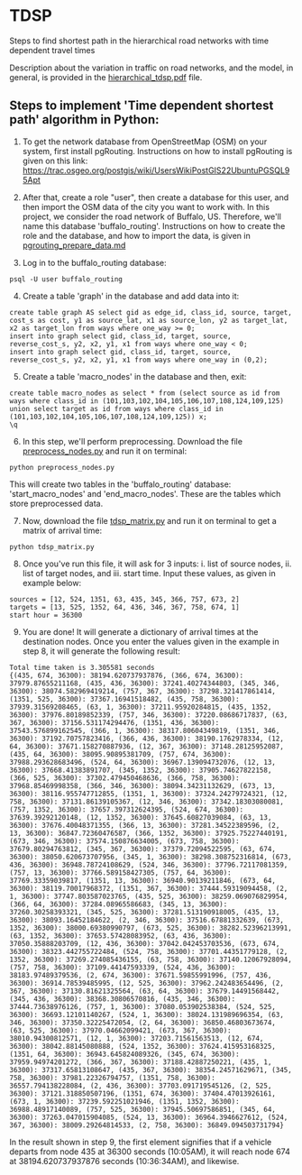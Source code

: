 # TDSP
Steps to find shortest path in the hierarchical road networks with time dependent travel times

Description about the variation in traffic on road networks, and the model, in general, is provided in the [hierarchical_tdsp.pdf](hierarchical_tdsp.pdf) file.

## Steps to implement 'Time dependent shortest path' algorithm in Python:
1) To get the network database from OpenStreetMap (OSM) on your system, first install pgRouting. Instructions on how to install pgRouting is given on this link: https://trac.osgeo.org/postgis/wiki/UsersWikiPostGIS22UbuntuPGSQL95Apt

2) After that, create a role "user", then create a database for this user, and then import the OSM data of the city you want to work with. In this project, we consider the road network of Buffalo, US. Therefore, we'll name this database 'buffalo_routing'. Instructions on how to create the role and the database, and how to import the data, is given in [pgrouting_prepare_data.md](pgrouting_prepare_data.md)

3) Log in to the buffalo_routing database:
```
psql -U user buffalo_routing
```

4) Create a table 'graph' in the database and add data into it:
```
create table graph AS select gid as edge_id, class_id, source, target, cost_s as cost, y1 as source_lat, x1 as source_lon, y2 as target_lat, x2 as target_lon from ways where one_way >= 0;
insert into graph select gid, class_id, target, source, reverse_cost_s, y2, x2, y1, x1 from ways where one_way < 0;
insert into graph select gid, class_id, target, source, reverse_cost_s, y2, x2, y1, x1 from ways where one_way in (0,2);
```

5) Create a table 'macro_nodes' in the database and then, exit:
```
create table macro_nodes as select * from (select source as id from ways where class_id in (101,103,102,104,105,106,107,108,124,109,125) union select target as id from ways where class_id in (101,103,102,104,105,106,107,108,124,109,125)) x;
\q
```

6) In this step, we'll perform preprocessing. Download the file [preprocess_nodes.py](preprocess_nodes.py) and run it on terminal:
```
python preprocess_nodes.py
```

This will create two tables in the 'buffalo_routing' database: 'start_macro_nodes' and 'end_macro_nodes'. These are the tables which store preprocessed data.

7) Now, download the file [tdsp_matrix.py](tdsp_matrix.py) and run it on terminal to get a matrix of arrival time:
```
python tdsp_matrix.py
```

8) Once you've run this file, it will ask for 3 inputs: i. list of source nodes, ii. list of target nodes, and iii. start time. Input these values, as given in example below:
```
sources = [12, 524, 1351, 63, 435, 345, 366, 757, 673, 2]
targets = [13, 525, 1352, 64, 436, 346, 367, 758, 674, 1]
start hour = 36300
```

9) You are done! It will generate a dictionary of arrival times at the destination nodes. Once you enter the values given in the example in step 8, it will generate the following result:
```
Total time taken is 3.305581 seconds
{(435, 674, 36300): 38194.620737937876, (366, 674, 36300): 37979.87655211168, (435, 436, 36300): 37241.40274344803, (345, 346, 36300): 38074.582969419214, (757, 367, 36300): 37298.321417861414, (1351, 525, 36300): 37367.16941518482, (435, 758, 36300): 37939.31569208465, (63, 1, 36300): 37211.95920284815, (435, 1352, 36300): 37976.80189852339, (757, 346, 36300): 37220.08686717837, (63, 367, 36300): 37156.531174294476, (1351, 436, 36300): 37543.576899162545, (366, 1, 36300): 38317.80604349819, (1351, 346, 36300): 37192.70757823416, (366, 436, 36300): 38190.1762978334, (12, 64, 36300): 37671.158270887936, (12, 367, 36300): 37148.28125952087, (435, 64, 36300): 38095.90895381709, (757, 674, 36300): 37988.293628683496, (524, 64, 36300): 36967.139094732076, (12, 13, 36300): 37668.41383891707, (345, 1352, 36300): 37905.74627822158, (366, 525, 36300): 37302.479450468636, (366, 758, 36300): 37968.85469998358, (366, 346, 36300): 38094.34231132629, (673, 13, 36300): 38116.955747712855, (1351, 1, 36300): 37324.24279724321, (12, 758, 36300): 37131.86139105367, (12, 346, 36300): 37342.18303080081, (757, 1352, 36300): 37657.397312624395, (524, 674, 36300): 37639.39292120148, (12, 1352, 36300): 37645.60827039084, (63, 13, 36300): 37676.40048371355, (366, 13, 36300): 37281.34522389596, (2, 13, 36300): 36847.72360476587, (366, 1352, 36300): 37925.75227440191, (673, 346, 36300): 37574.150876634005, (673, 758, 36300): 37679.80294763812, (345, 367, 36300): 37379.72094522595, (63, 674, 36300): 38050.620673707956, (345, 1, 36300): 38298.308752316814, (673, 436, 36300): 36948.78724108629, (524, 346, 36300): 37796.72117081359, (757, 13, 36300): 37766.589158427305, (757, 64, 36300): 37769.33359039817, (1351, 13, 36300): 36940.90139211846, (673, 64, 36300): 38119.70017968372, (1351, 367, 36300): 37444.59319094458, (2, 1, 36300): 37747.803587023765, (435, 525, 36300): 38259.069076829954, (366, 64, 36300): 37284.08965586683, (345, 13, 36300): 37260.30258393321, (345, 525, 36300): 37281.513190918005, (435, 13, 36300): 38093.16452184622, (2, 346, 36300): 37516.67881332639, (673, 1352, 36300): 38000.69380990797, (673, 525, 36300): 38282.52396213991, (63, 1352, 36300): 37653.57428083952, (63, 436, 36300): 37050.35888203709, (12, 436, 36300): 37042.042453703536, (673, 674, 36300): 38323.442755722484, (524, 758, 36300): 37701.44351779128, (2, 1352, 36300): 37269.274085436155, (63, 758, 36300): 37140.12067928094, (757, 758, 36300): 37109.44147593339, (524, 436, 36300): 38183.97489379536, (2, 674, 36300): 37671.59855991996, (757, 436, 36300): 36914.78539485995, (12, 525, 36300): 37962.242483654496, (2, 367, 36300): 37130.81621325564, (63, 64, 36300): 37679.14491568442, (345, 436, 36300): 38368.30806570816, (435, 346, 36300): 37444.73638976126, (757, 1, 36300): 37080.053902538384, (524, 525, 36300): 36693.12101140267, (524, 1, 36300): 38024.131989696354, (63, 346, 36300): 37350.32225472054, (2, 64, 36300): 36850.46803673674, (63, 525, 36300): 37970.04662099421, (673, 367, 36300): 38010.94300812571, (12, 1, 36300): 37203.71561563513, (12, 674, 36300): 38042.88145080888, (524, 1352, 36300): 37624.415953168325, (1351, 64, 36300): 36943.645824089326, (345, 674, 36300): 37959.94974201272, (366, 367, 36300): 37188.42887250221, (435, 1, 36300): 37317.65813108647, (435, 367, 36300): 38354.24571629671, (345, 758, 36300): 37981.22326794757, (1351, 758, 36300): 36557.794138228084, (2, 436, 36300): 37703.091719545126, (2, 525, 36300): 37121.318850507196, (1351, 674, 36300): 37404.47013926161, (673, 1, 36300): 37239.592251021946, (1351, 1352, 36300): 36988.48917140089, (757, 525, 36300): 37945.50697586851, (345, 64, 36300): 37263.047015904085, (524, 13, 36300): 36964.3946627612, (524, 367, 36300): 38009.29264814533, (2, 758, 36300): 36849.094503731794}
```

In the result shown in step 9, the first element signifies that if a vehicle departs from node 435 at 36300 seconds (10:05AM), it will reach node 674 at 38194.620737937876 seconds (10:36:34AM), and likewise.
